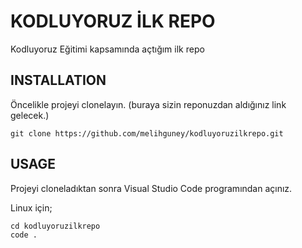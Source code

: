 # KODLUYORUZ İLK REPO

Kodluyoruz Eğitimi kapsamında açtığım ilk repo

## INSTALLATION

Öncelikle projeyi clonelayın. (buraya sizin reponuzdan aldığınız link gelecek.)

`git clone https://github.com/melihguney/kodluyoruzilkrepo.git`

## USAGE

Projeyi cloneladıktan sonra Visual Studio Code programından açınız.

Linux için;

```
cd kodluyoruzilkrepo
code .
``` 